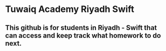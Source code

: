# Tuwaiq Academy Riyadh Swift
## This github is for students in Riyadh - Swift that can access and keep track what homework to do next.
